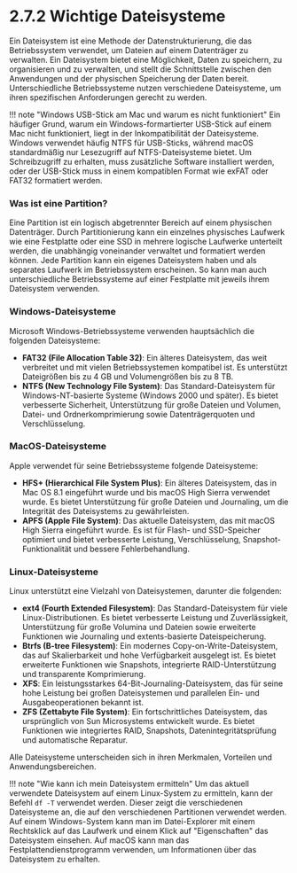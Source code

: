 # 2.7.2 Wichtige Dateisysteme

Ein Dateisystem ist eine Methode der Datenstrukturierung, die das Betriebssystem verwendet, um Dateien auf einem Datenträger zu verwalten. Ein Dateisystem bietet eine Möglichkeit, Daten zu speichern, zu organisieren und zu verwalten, und stellt die Schnittstelle zwischen den Anwendungen und der physischen Speicherung der Daten bereit. Unterschiedliche Betriebssysteme nutzen verschiedene Dateisysteme, um ihren spezifischen Anforderungen gerecht zu werden.

!!! note "Windows USB-Stick am Mac und warum es nicht funktioniert"
    Ein häufiger Grund, warum ein Windows-formartierter USB-Stick auf einem Mac nicht funktioniert, liegt in der Inkompatibilität der Dateisysteme. Windows verwendet häufig NTFS für USB-Sticks, während macOS standardmäßig nur Lesezugriff auf NTFS-Dateisysteme bietet. Um Schreibzugriff zu erhalten, muss zusätzliche Software installiert werden, oder der USB-Stick muss in einem kompatiblen Format wie exFAT oder FAT32 formatiert werden.

### Was ist eine Partition?

Eine Partition ist ein logisch abgetrennter Bereich auf einem physischen Datenträger. Durch Partitionierung kann ein einzelnes physisches Laufwerk wie eine Festplatte oder eine SSD in mehrere logische Laufwerke unterteilt werden, die unabhängig voneinander verwaltet und formatiert werden können. Jede Partition kann ein eigenes Dateisystem haben und als separates Laufwerk im Betriebssystem erscheinen. So kann man auch unterschiedliche Betriebssysteme auf einer Festplatte mit jeweils ihrem Dateisystem verwenden.

### Windows-Dateisysteme

Microsoft Windows-Betriebssysteme verwenden hauptsächlich die folgenden Dateisysteme:

- **FAT32 (File Allocation Table 32)**: Ein älteres Dateisystem, das weit verbreitet und mit vielen Betriebssystemen kompatibel ist. Es unterstützt Dateigrößen bis zu 4 GB und Volumengrößen bis zu 8 TB.
- **NTFS (New Technology File System)**: Das Standard-Dateisystem für Windows-NT-basierte Systeme (Windows 2000 und später). Es bietet verbesserte Sicherheit, Unterstützung für große Dateien und Volumen, Datei- und Ordnerkomprimierung sowie Datenträgerquoten und Verschlüsselung.

### MacOS-Dateisysteme

Apple verwendet für seine Betriebssysteme folgende Dateisysteme:

- **HFS+ (Hierarchical File System Plus)**: Ein älteres Dateisystem, das in Mac OS 8.1 eingeführt wurde und bis macOS High Sierra verwendet wurde. Es bietet Unterstützung für große Dateien und Journaling, um die Integrität des Dateisystems zu gewährleisten.
- **APFS (Apple File System)**: Das aktuelle Dateisystem, das mit macOS High Sierra eingeführt wurde. Es ist für Flash- und SSD-Speicher optimiert und bietet verbesserte Leistung, Verschlüsselung, Snapshot-Funktionalität und bessere Fehlerbehandlung.

### Linux-Dateisysteme

Linux unterstützt eine Vielzahl von Dateisystemen, darunter die folgenden:

- **ext4 (Fourth Extended Filesystem)**: Das Standard-Dateisystem für viele Linux-Distributionen. Es bietet verbesserte Leistung und Zuverlässigkeit, Unterstützung für große Volumina und Dateien sowie erweiterte Funktionen wie Journaling und extents-basierte Dateispeicherung.
- **Btrfs (B-tree Filesystem)**: Ein modernes Copy-on-Write-Dateisystem, das auf Skalierbarkeit und hohe Verfügbarkeit ausgelegt ist. Es bietet erweiterte Funktionen wie Snapshots, integrierte RAID-Unterstützung und transparente Komprimierung.
- **XFS**: Ein leistungsstarkes 64-Bit-Journaling-Dateisystem, das für seine hohe Leistung bei großen Dateisystemen und parallelen Ein- und Ausgabeoperationen bekannt ist.
- **ZFS (Zettabyte File System)**: Ein fortschrittliches Dateisystem, das ursprünglich von Sun Microsystems entwickelt wurde. Es bietet Funktionen wie integriertes RAID, Snapshots, Datenintegritätsprüfung und automatische Reparatur.

Alle Dateisysteme unterscheiden sich in ihren Merkmalen, Vorteilen und Anwendungsbereichen.

!!! note "Wie kann ich mein Dateisystem ermitteln"
    Um das aktuell verwendete Dateisystem auf einem Linux-System zu ermitteln, kann der Befehl `df -T` verwendet werden. Dieser zeigt die verschiedenen Dateisysteme an, die auf den verschiedenen Partitionen verwendet werden. Auf einem Windows-System kann man im Datei-Explorer mit einem Rechtsklick auf das Laufwerk und einem Klick auf "Eigenschaften" das Dateisystem einsehen. Auf macOS kann man das Festplattendienstprogramm verwenden, um Informationen über das Dateisystem zu erhalten.
